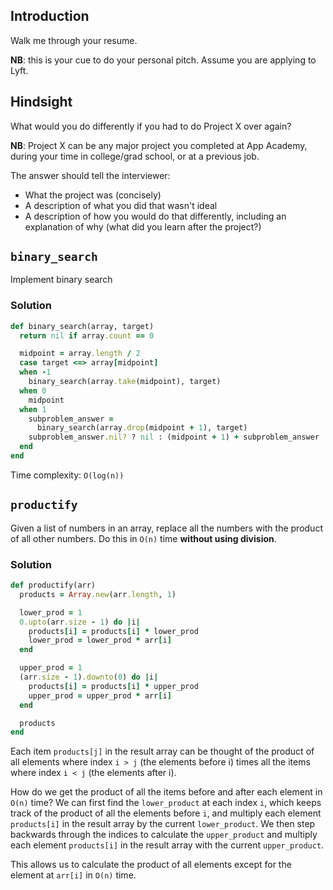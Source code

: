 ## Introduction

Walk me through your resume.

**NB**: this is your cue to do your personal pitch.  Assume you are applying to Lyft.  

## Hindsight

What would you do differently if you had to do Project X over again?

**NB**: Project X can be any major project you completed at App Academy, during your time in college/grad school, or at a previous job.  

The answer should tell the interviewer:

- What the project was (concisely)
- A description of what you did that wasn't ideal
- A description of how you would do that differently, including an explanation of why (what did you learn after the project?)

## `binary_search`

Implement binary search

### Solution

```ruby
def binary_search(array, target)
  return nil if array.count == 0

  midpoint = array.length / 2
  case target <=> array[midpoint]
  when -1
    binary_search(array.take(midpoint), target)
  when 0
    midpoint
  when 1
    subproblem_answer =
      binary_search(array.drop(midpoint + 1), target)
    subproblem_answer.nil? ? nil : (midpoint + 1) + subproblem_answer
  end
end
```

Time complexity: `O(log(n))`

## `productify`

Given a list of numbers in an array, replace all the numbers with the
product of all other numbers. Do this in `O(n)` time **without using
division**.

### Solution

```ruby
def productify(arr)
  products = Array.new(arr.length, 1)

  lower_prod = 1
  0.upto(arr.size - 1) do |i|
    products[i] = products[i] * lower_prod
    lower_prod = lower_prod * arr[i]
  end

  upper_prod = 1
  (arr.size - 1).downto(0) do |i|
    products[i] = products[i] * upper_prod
    upper_prod = upper_prod * arr[i]
  end

  products
end
```

Each item `products[j]` in the result array can be thought of the product of all elements where index `i > j` (the elements before i) times all the items where index `i < j` (the elements after i).

How do we get the product of all the items before and after each element in `O(n)` time? We can first find the `lower_product` at each index `i`, which keeps track of the product of all the elements before `i`, and multiply each element `products[i]` in the result array by the current `lower_product`. We then step backwards through the indices to calculate the `upper_product` and multiply each element `products[i]` in the result array with the current `upper_product`.

This allows us to calculate the product of all elements except for the element at `arr[i]` in `O(n)` time.
